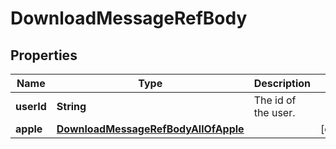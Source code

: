 

# DownloadMessageRefBody


## Properties

| Name | Type | Description | Notes |
|------------ | ------------- | ------------- | -------------|
|**userId** | **String** | The id of the user. |  |
|**apple** | [**DownloadMessageRefBodyAllOfApple**](DownloadMessageRefBodyAllOfApple.md) |  |  [optional] |



